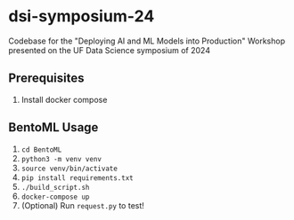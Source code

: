 # dsi-symposium-24
Codebase for the "Deploying AI and ML Models into Production" Workshop presented on the UF Data Science symposium of 2024

## Prerequisites
1. Install docker compose

## BentoML Usage
1. `cd BentoML`
2. `python3 -m venv venv`
3. `source venv/bin/activate`
4. `pip install requirements.txt`
5. `./build_script.sh`
6. `docker-compose up`
7. (Optional) Run `request.py` to test!
